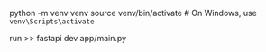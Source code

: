 python -m venv venv
source venv/bin/activate  # On Windows, use `venv\Scripts\activate`

run >> fastapi dev app/main.py